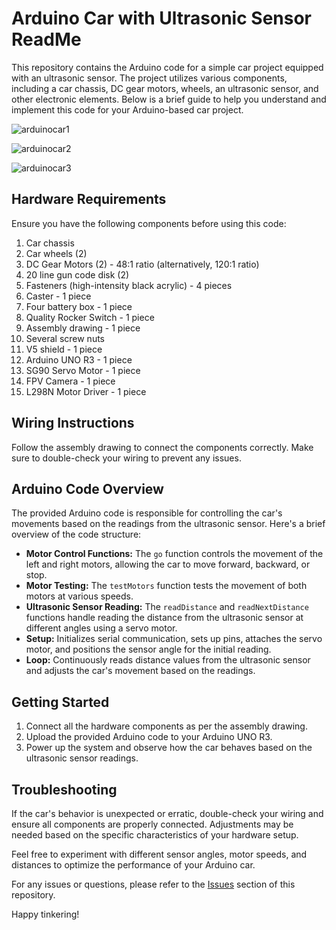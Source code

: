 # Arduino Car with Ultrasonic Sensor ReadMe

This repository contains the Arduino code for a simple car project equipped with an ultrasonic sensor. The project utilizes various components, including a car chassis, DC gear motors, wheels, an ultrasonic sensor, and other electronic elements. Below is a brief guide to help you understand and implement this code for your Arduino-based car project.


![arduinocar1](https://github.com/ingli0/arduinoCarObstacleAvoidance/assets/76855285/cdd4e59e-0f2a-444f-a0b0-fca9349c2521)


![arduinocar2](https://github.com/ingli0/arduinoCarObstacleAvoidance/assets/76855285/8ddef80e-a947-47ea-84db-d77b928aa13d)



![arduinocar3](https://github.com/ingli0/arduinoCarObstacleAvoidance/assets/76855285/cadf7dc4-8350-4588-be44-93b4a9059492)
## Hardware Requirements

Ensure you have the following components before using this code:

1. Car chassis
2. Car wheels (2)
3. DC Gear Motors (2) - 48:1 ratio (alternatively, 120:1 ratio)
4. 20 line gun code disk (2)
5. Fasteners (high-intensity black acrylic) - 4 pieces
6. Caster - 1 piece
7. Four battery box - 1 piece
8. Quality Rocker Switch - 1 piece
9. Assembly drawing - 1 piece
10. Several screw nuts
11. V5 shield - 1 piece
12. Arduino UNO R3 - 1 piece
13. SG90 Servo Motor - 1 piece
14. FPV Camera - 1 piece
15. L298N Motor Driver - 1 piece

## Wiring Instructions

Follow the assembly drawing to connect the components correctly. Make sure to double-check your wiring to prevent any issues.


## Arduino Code Overview

The provided Arduino code is responsible for controlling the car's movements based on the readings from the ultrasonic sensor. Here's a brief overview of the code structure:

- **Motor Control Functions:** The `go` function controls the movement of the left and right motors, allowing the car to move forward, backward, or stop.
- **Motor Testing:** The `testMotors` function tests the movement of both motors at various speeds.
- **Ultrasonic Sensor Reading:** The `readDistance` and `readNextDistance` functions handle reading the distance from the ultrasonic sensor at different angles using a servo motor.
- **Setup:** Initializes serial communication, sets up pins, attaches the servo motor, and positions the sensor angle for the initial reading.
- **Loop:** Continuously reads distance values from the ultrasonic sensor and adjusts the car's movement based on the readings.


## Getting Started

1. Connect all the hardware components as per the assembly drawing.
2. Upload the provided Arduino code to your Arduino UNO R3.
3. Power up the system and observe how the car behaves based on the ultrasonic sensor readings.


## Troubleshooting

If the car's behavior is unexpected or erratic, double-check your wiring and ensure all components are properly connected. Adjustments may be needed based on the specific characteristics of your hardware setup.

Feel free to experiment with different sensor angles, motor speeds, and distances to optimize the performance of your Arduino car.

For any issues or questions, please refer to the [Issues](https://github.com/ingli0/arduinoCarObstacleAvoidance/issues) section of this repository.

Happy tinkering!
